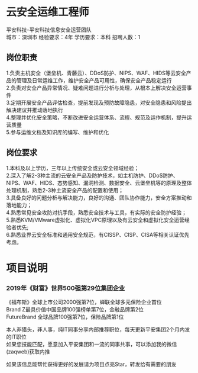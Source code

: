 # 云安全运维工程师
平安科技-平安科技信息安全运营团队  
城市：深圳市 经验要求：4年 学历要求：本科  招聘人数：1

## 岗位职责
1.负责主机安全（堡垒机、青藤云）、DDoS防护、NIPS、WAF、HIDS等云安全产品的管理及日常运维工作，维护安全产品可用性，确保安全产品稳定运行   
2.负责对安全产品异常情况、疑难问题进行分析与处理，从根本上解决安全运营事件   
3.定期开展安全产品评估检查，提前发现及预防故障隐患，对安全隐患和风险提出解决建议并推动落地执行   
4.整理并优化安全策略，不断改进安全运营体系、流程、规范及运作机制，提升运营质量   
5.参与运维文档及知识库的编写、维护和优化

## 岗位要求
1.本科及以上学历，三年以上传统安全或云安全领域经验；   
2.深入了解2-3种主流的云安全产品及防护技术，如主机防护、DDoS防护、NIPS、WAF、HIDS、态势感知、漏洞检测、数据安全、云堡垒机等的原理及整体处理机制，熟悉2-3种主流安全产品的配置和使用；   
3.具备良好的问题分析与解决能力，良好的沟通、团队协作能力，安全方案推动和落地能力；   
4.熟悉常见安全攻防对抗手段，熟悉安全技术与工具，有实际的安全防护经验；   
5.熟悉KVM/VMware虚拟化、虚拟化VPC原理以及有云安全和虚拟化安全运营经验者优先;   
6.熟悉业界云安全标准和通用安全规范，有CISSP、CISP、CISA等相关认证优先考虑。

# 项目说明

### 2019年《财富》世界500强第29位集团企业
《福布斯》全球上市公司2000强第7位，蝉联全球多元保险企业首位  
Brand Z最具价值中国品牌100强榜单第7位，金融品牌第2位  
FutureBrand 全球品牌100强第7位，保险品牌第1位

本人非猎头，非人事，纯IT同事分享内部推荐职位，每天更新平安集团2个月内发的IT职位  
如果您技能匹配，愿意加入平安集团和一流的同事共事，可以添加我的微信(zaqweb)获取内推 

如果该信息能帮忙获得更好的发展请为项目点亮Star，转发给有需要的朋友





